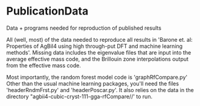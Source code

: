 # PublicationData
Data + programs needed for reproduction of published results

All (well, most) of the data needed to reproduce all results in 'Barone et. al: Properties of AgBiI4 using 
high through-put DFT and machine learning methods'.  Missing data includes the eigenvalue files that are 
input into the average effective mass code, and the Brillouin zone interpolations output from the effective 
mass code.  

Most importantly, the random forest model code is 'graphRfCompare.py'  Other than the usual machine learning
packages, you'll need the files 'headerRndmFrst.py' and 'headerPoscar.py'.  It also relies on the data in
the directory "agbii4-cubic-cryst-111-gga-rfCompare//' to run.  
